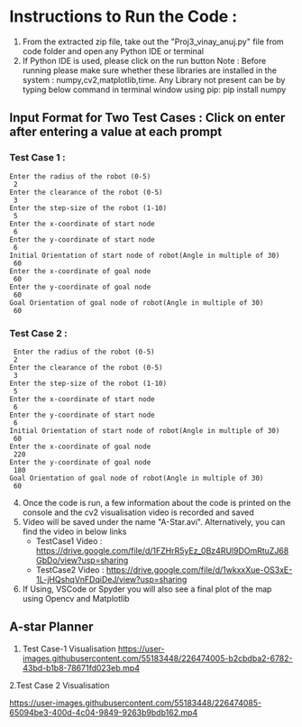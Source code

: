 # Instructions to Run the Code : 

1. From the extracted zip file, take out the "Proj3_vinay_anuj.py" file from code folder and open any Python IDE or terminal
3. If Python IDE is used, please click on the run button
Note : Before running please make sure whether these libraries are installed in the system : numpy,cv2,matplotlib,time.
Any Library not present can be by typing below command in terminal window using pip:
       pip install numpy
       
## Input Format for Two Test Cases : Click on enter after entering a value at each prompt

### Test Case 1 : 
	Enter the radius of the robot (0-5)
	 2
	Enter the clearance of the robot (0-5)
	 3
	Enter the step-size of the robot (1-10)
	 5
	Enter the x-coordinate of start node
	 6
	Enter the y-coordinate of start node
	 6
	Initial Orientation of start node of robot(Angle in multiple of 30)
	 60
	Enter the x-coordinate of goal node
	 60
	Enter the y-coordinate of goal node
	 60
	Goal Orientation of goal node of robot(Angle in multiple of 30)
	 60
### Test Case 2 : 
	 Enter the radius of the robot (0-5)
	 2
	Enter the clearance of the robot (0-5)
	 3
	Enter the step-size of the robot (1-10)
	 5
	Enter the x-coordinate of start node
	 6
	Enter the y-coordinate of start node
	 6
	Initial Orientation of start node of robot(Angle in multiple of 30)
	 60
	Enter the x-coordinate of goal node
	 220
	Enter the y-coordinate of goal node
	 180
	Goal Orientation of goal node of robot(Angle in multiple of 30)
	 60




4. Once the code is run, a few information about the code is printed on the console and the cv2 visualisation video is recorded and saved
5. Video will be saved under the name "A-Star.avi". Alternatively, you can find the video in below links
    - TestCase1 Video : https://drive.google.com/file/d/1FZHrR5yEz_0Bz4RUl9DOmRtuZJ68GbDo/view?usp=sharing
    - TestCase2 Video : https://drive.google.com/file/d/1wkxxXue-OS3xE-1L-jHQshqVnFDqiDeJ/view?usp=sharing
6. If Using, VSCode or Spyder you will also see a final plot of the map using Opencv and Matplotlib




## A-star Planner


1. Test Case-1 Visualisation
https://user-images.githubusercontent.com/55183448/226474005-b2cbdba2-6782-43bd-b1b8-78671fd023eb.mp4

2.Test Case 2 Visualisation


https://user-images.githubusercontent.com/55183448/226474085-65094be3-400d-4c04-9849-9263b9bdb162.mp4







